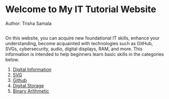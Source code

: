 # Welcome to My IT Tutorial Website
Author: Trisha Samala

## 
On this website, you can acquire new foundational IT skills, enhance your understanding, become acquainted with technologies such as GitHub, SVGs, cybersecurity, audio, digital displays, RAM, and more. This information is intended to help beginners learn basic skills in the categories below.

1. [Digital Information](DigitalInformation.md)
2. [SVG](SVG.md)
3. [Github](Github.md)
4. [Digital Storage](Digitalstorage.md)
5. [Binary Arithmetic](BinaryArithmetic)



